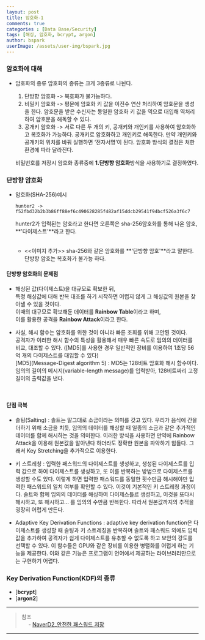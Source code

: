 ```yaml
---
layout: post
title: 암호화-1  
comments: true
categories : [Data Base/Security]
tags: [해싱, 암호화, bcrypt, argon]
author: bspark
userImage: /assets/user-img/bspark.jpg
---
```



### 암호화에 대해
 - 암호화의 종류 
    암호화의 종류는 크게 3종류로 나뉜다.
    1. 단방향 암호화 -> 복호화가 불가능하다. 
    2. 비밀키 암호화 -> 평문에 암호화 키 값을 이진수 연산 처리하여 암호문을 생성을 한다. 암호문을 받은 수신자는 동일한 암호화 키 값을 역으로 대입해 역처리하여 암호문을 해독할 수 있다.
    3. 공개키 암호화 -> 서로 다른 두 개의 키, 공개키와 개인키를 사용하여 암호화하고 복호화가 가능하다. 공개키로 암호화하고 개인키로 해독한다. 만약 개인키와 공개키의 위치를 바꿔 실행하면 ‘전자서명’이 된다. 암호화 방식의 결정은 처한 환경에 따라 달라진다.

    비밀번호를 저장시 암호화 종류중에 **1.단방향 암호화**방식을 사용하기로 결정하였다.

### 단방향 암호화  
  - 암호화(SHA-256)예시
    ```
    hunter2 -> f52fbd32b2b3b86ff88ef6c490628285f482af15ddcb29541f94bcf526a3f6c7
    ```
    hunter2가 입력된는 암호라고 한다면 오른쪽은 sha-256암호화를 통해 나온 암호, **'다이제스트'**라고 한다. <br>  <br>  

    + <<이미지 추가>>
    sha-256와 같은 암호화를 **'단방향 암호'**라고 말한다.<br>
    단방향 암호는 복호화가 불가능 하다.  <br>  

#### 단방향 암호화의 문제점
- 해싱된 값(다이제스트)을 대규모로 확보한 뒤, <br>
  특정 해싱값에 대해 반복 대조를 하기 시작하면 어렵지 않게 그 해싱값의 원본을 찾아낼 수 있을 것이다. <br>
  이때의 대규모로 확보해둔 데이터를 **Rainbow Table**이라고 하며, <br>
  이를 활용한 공격을 **Rainbow Attack**이라고 한다.
- 사실, 해시 함수는 암호화를 위한 것이 아니라 빠른 조회를 위해 고안된 것이다. <br> 
   공격자가 이러한 해시 함수의 특성을 활용해서 매우 빠른 속도로 임의의 데이터를 비교, 대조할 수 있다. ([MD5]를 사용한 경우 일반적인 장비를 이용하여 1초당 56억 개의 다이제스트를 대입할 수 있다) <br>
    [MD5](Message-Digest algorithm 5) : MD5는 128비트 암호화 해시 함수이다. 임의의 길이의 메시지(variable-length message)를 입력받아, 128비트짜리 고정 길이의 출력값을 낸다. 

    <br>
#### 단점 극복 
 - 솔팅(Salting) : 솔트는 말그대로 소금이라는 의미를 갖고 있다. 우리가 음식에 간을 더하기 위해 소금을 치듯, 임의의 데이터를 해싱할 때 일종의 소금과 같은 추가적인 데이터를 함께 해시하는 것을 의미한다. 이러한 방식을 사용하면 만약에 Rainbow Attack을 이용해 원본값을 알아낸다 하더라도 정확한 원본을 파악하기 힘들다. 그래서 Key Stretching을 추가적으로 이용한다.<br>

 - 키 스트레칭 : 입력한 패스워드의 다이제스트를 생성하고, 생성된 다이제스트를 입력 값으로 하여 다이제스트를 생성하고, 또 이를 반복하는 방법으로 다이제스트를 생성할 수도 있다. 이렇게 하면 입력한 패스워드를 동일한 횟수만큼 해시해야만 입력한 패스워드의 일치 여부를 확인할 수 있다. 이것이 기본적인 키 스트레칭 과정이다. 솔트와 함께 임의의 데이터를 해싱하여 다이제스틀르 생성하고, 이것을 또다시 해시하고, 또 해시하고... 를 임의의 수만큼 반복한다. 따라서 원본값까지의 추적을 굉장히 어렵게 만든다.<br>

 - Adaptive Key Derivation Functions : adaptive key derivation function은 다이제스트를 생성할 때 솔팅과 키 스트레칭을 반복하며 솔트와 패스워드 외에도 입력 값을 추가하여 공격자가 쉽게 다이제스트를 유추할 수 없도록 하고 보안의 강도를 선택할 수 있다. 이 함수들은 GPU와 같은 장비를 이용한 병렬화를 어렵게 하는 기능을 제공한다. 이와 같은 기능은 프로그램이 언어에서 제공하는 라이브러리만으로는 구현하기 어렵다.



### Key Derivation Function(KDF)의 종류
 - [**bcrypt**]
 - [**argon2**]

---
> 참조  
>  　 - [NaverD2_안전한 패스워드 저장](https://d2.naver.com/helloworld/318732)<br>
---